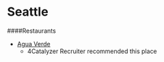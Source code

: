 # Seattle


####Restaurants
* [Agua Verde](https://www.google.com/maps/place/Agua+Verde/@47.6313775,-122.3293384,14z/data=!4m2!3m1!1s0x0:0x73fa232722bfd941)
  * 4Catalyzer Recruiter recommended this place 
